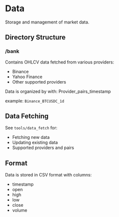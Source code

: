 # Data

Storage and management of market data.

## Directory Structure

### /bank
Contains OHLCV data fetched from various providers:
- Binance
- Yahoo Finance
- Other supported providers

Data is organized by with:
Provider_pairs_timestamp

example: `Binance_BTCUSDC_1d`

## Data Fetching

See `tools/data_fetch` for:
- Fetching new data
- Updating existing data
- Supported providers and pairs

## Format

Data is stored in CSV format with columns:
- timestamp
- open
- high
- low
- close
- volume